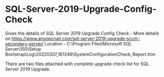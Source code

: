 # SQL-Server-2019-Upgrade-Config-Check
Gives the details of SQL Server 2019 Upgrade Config Check - More details on https://www.anoopcnair.com/sql-server-2019-upgrade-sccm-secondary-server/
Location - C:\Program Files\Microsoft SQL Server\150\Setup Bootstrap\Log\20220307_161249\SystemConfigurationCheck_Report.htm


There are two files attached with complete upgrade check list for SQL Server 2019 Upgrade.

